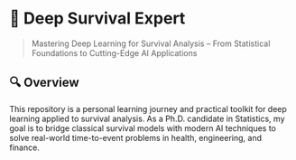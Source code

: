 # 🧠 Deep Survival Expert
> Mastering Deep Learning for Survival Analysis – From Statistical Foundations to Cutting-Edge AI Applications

## 🔍 Overview
This repository is a personal learning journey and practical toolkit for deep learning applied to survival analysis. 
As a Ph.D. candidate in Statistics, my goal is to bridge classical survival models with modern AI techniques to solve real-world time-to-event problems in health, engineering, and finance.


